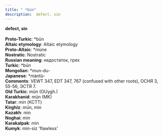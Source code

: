 ```yaml
---
title: " *bün"
description:  defect, sin
---
```

<p data-pagefind-weight="0.5">
<strong> defect, sin</strong><br><br>
<strong>Proto-Turkic</strong>:  *bün<br>
<strong>Altaic etymology</strong>:  Altaic etymology<br>
<strong> Proto-Altaic</strong>:  *mùne<br>
<strong>Nostratic</strong>:  Nostratic<br>
<strong>Russian meaning</strong>:  недостаток, грех<br>
<strong>Turkic</strong>:  *bün<br>
<strong>Mongolian</strong>:  *mun-du-<br>
<strong>Japanese</strong>:  *màntù-<br>
<strong>Comments</strong>:  VEWT 347, EDT 347, 767 (confused with other roots), ОСНЯ 3, 55-56, ЭСТЯ 7.<br>
<strong>Old Turkic</strong>:  mün (OUygh.)<br>
<strong>Karakhanid</strong>:  mün (MK)<br>
<strong>Tatar</strong>:  min (КСТТ)<br>
<strong>Kirghiz</strong>:  mün, min<br>
<strong>Kazakh</strong>:  min<br>
<strong>Noghai</strong>:  min<br>
<strong>Karakalpak</strong>:  min<br>
<strong>Kumyk</strong>:  min-siz 'flawless'<br>

</p>
